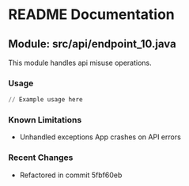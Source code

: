 # README Documentation

## Module: src/api/endpoint_10.java

This module handles api misuse operations.

### Usage

```python
// Example usage here
```

### Known Limitations

- Unhandled exceptions App crashes on API errors

### Recent Changes

- Refactored in commit 5fbf60eb
